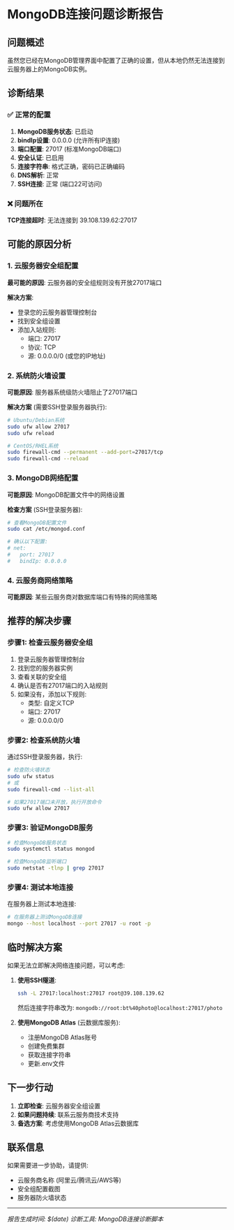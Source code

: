 # MongoDB连接问题诊断报告

## 问题概述
虽然您已经在MongoDB管理界面中配置了正确的设置，但从本地仍然无法连接到云服务器上的MongoDB实例。

## 诊断结果

### ✅ 正常的配置
1. **MongoDB服务状态**: 已启动
2. **bindIp设置**: 0.0.0.0 (允许所有IP连接)
3. **端口配置**: 27017 (标准MongoDB端口)
4. **安全认证**: 已启用
5. **连接字符串**: 格式正确，密码已正确编码
6. **DNS解析**: 正常
7. **SSH连接**: 正常 (端口22可访问)

### ❌ 问题所在
**TCP连接超时**: 无法连接到 39.108.139.62:27017

## 可能的原因分析

### 1. 云服务器安全组配置
**最可能的原因**: 云服务器的安全组规则没有开放27017端口

**解决方案**:
- 登录您的云服务器管理控制台
- 找到安全组设置
- 添加入站规则:
  - 端口: 27017
  - 协议: TCP
  - 源: 0.0.0.0/0 (或您的IP地址)

### 2. 系统防火墙设置
**可能原因**: 服务器系统级防火墙阻止了27017端口

**解决方案** (需要SSH登录服务器执行):
```bash
# Ubuntu/Debian系统
sudo ufw allow 27017
sudo ufw reload

# CentOS/RHEL系统
sudo firewall-cmd --permanent --add-port=27017/tcp
sudo firewall-cmd --reload
```

### 3. MongoDB网络配置
**可能原因**: MongoDB配置文件中的网络设置

**检查方案** (SSH登录服务器):
```bash
# 查看MongoDB配置文件
sudo cat /etc/mongod.conf

# 确认以下配置:
# net:
#   port: 27017
#   bindIp: 0.0.0.0
```

### 4. 云服务商网络策略
**可能原因**: 某些云服务商对数据库端口有特殊的网络策略

## 推荐的解决步骤

### 步骤1: 检查云服务器安全组
1. 登录云服务器管理控制台
2. 找到您的服务器实例
3. 查看关联的安全组
4. 确认是否有27017端口的入站规则
5. 如果没有，添加以下规则:
   - 类型: 自定义TCP
   - 端口: 27017
   - 源: 0.0.0.0/0

### 步骤2: 检查系统防火墙
通过SSH登录服务器，执行:
```bash
# 检查防火墙状态
sudo ufw status
# 或
sudo firewall-cmd --list-all

# 如果27017端口未开放，执行开放命令
sudo ufw allow 27017
```

### 步骤3: 验证MongoDB服务
```bash
# 检查MongoDB服务状态
sudo systemctl status mongod

# 检查MongoDB监听端口
sudo netstat -tlnp | grep 27017
```

### 步骤4: 测试本地连接
在服务器上测试本地连接:
```bash
# 在服务器上测试MongoDB连接
mongo --host localhost --port 27017 -u root -p
```

## 临时解决方案

如果无法立即解决网络连接问题，可以考虑:

1. **使用SSH隧道**:
   ```bash
   ssh -L 27017:localhost:27017 root@39.108.139.62
   ```
   然后连接字符串改为: `mongodb://root:bt%40photo@localhost:27017/photo`

2. **使用MongoDB Atlas** (云数据库服务):
   - 注册MongoDB Atlas账号
   - 创建免费集群
   - 获取连接字符串
   - 更新.env文件

## 下一步行动

1. **立即检查**: 云服务器安全组设置
2. **如果问题持续**: 联系云服务商技术支持
3. **备选方案**: 考虑使用MongoDB Atlas云数据库

## 联系信息
如果需要进一步协助，请提供:
- 云服务商名称 (阿里云/腾讯云/AWS等)
- 安全组配置截图
- 服务器防火墙状态

---
*报告生成时间: $(date)*
*诊断工具: MongoDB连接诊断脚本*